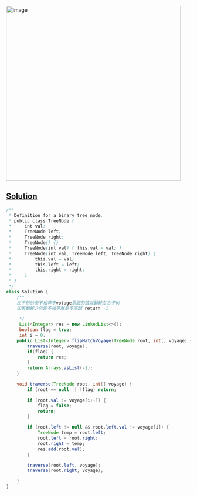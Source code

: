 <img width="476" alt="image" src="https://github.com/kkkkevx/DSA2/assets/108632304/6ea62292-4ed9-4c54-ade1-b2210897ebac">

## [Solution](https://leetcode.cn/problems/flip-binary-tree-to-match-preorder-traversal/description/)

```java
/**
 * Definition for a binary tree node.
 * public class TreeNode {
 *     int val;
 *     TreeNode left;
 *     TreeNode right;
 *     TreeNode() {}
 *     TreeNode(int val) { this.val = val; }
 *     TreeNode(int val, TreeNode left, TreeNode right) {
 *         this.val = val;
 *         this.left = left;
 *         this.right = right;
 *     }
 * }
 */
class Solution {
    /**
    左子树的值不相等于votage里面的值就翻转左右子树
    如果翻转之后还不相等就是不匹配 return -1

     */
     List<Integer> res = new LinkedList<>();
     boolean flag = true;
     int i = 0;
    public List<Integer> flipMatchVoyage(TreeNode root, int[] voyage) {
        traverse(root, voyage);
        if(flag) {
            return res;
        }
        return Arrays.asList(-1);
    }

    void traverse(TreeNode root, int[] voyage) {
        if (root == null || !flag) return;

        if (root.val != voyage[i++]) {
            flag = false;
            return;
        }

        if (root.left != null && root.left.val != voyage[i]) {
            TreeNode temp = root.left;
            root.left = root.right;
            root.right = temp;
            res.add(root.val);
        }

        traverse(root.left, voyage);
        traverse(root.right, voyage);

    }
}
```
